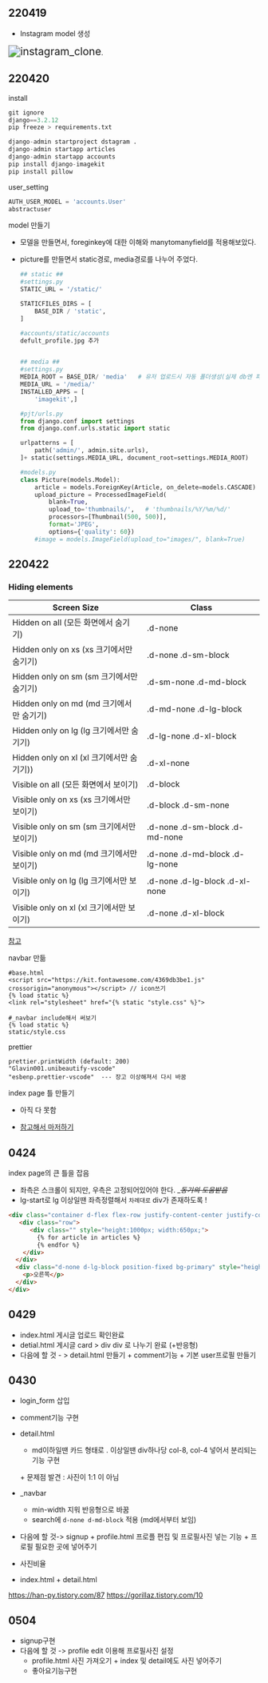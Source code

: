 ## 220419

- Instagram model 생성

<img src="images/instagram_clone.PNG" alt="instagram_clone" style="zoom:150%;" />.



## 220420

install

```python
git ignore
django==3.2.12
pip freeze > requirements.txt
```

```python
django-admin startproject dstagram .
django-admin startapp articles
django-admin startapp accounts
pip install django-imagekit
pip install pillow
```

user_setting

```python
AUTH_USER_MODEL = 'accounts.User'
abstractuser
```

model 만들기

- 모델을 만들면서, foreginkey에 대한 이해와 manytomanyfield를 적용해보았다.

- picture를 만들면서 static경로, media경로를 나누어 주었다.

  ```python
  ## static ##
  #settings.py
  STATIC_URL = '/static/'
  
  STATICFILES_DIRS = [
      BASE_DIR / 'static',
  ]
  
  #accounts/static/accounts
  defult_profile.jpg 추가
  
  
  ## media ##
  #settings.py
  MEDIA_ROOT = BASE_DIR/ 'media'   # 유저 업로드시 자동 폴더생성(실제 db엔 파일 경로 저장됨)
  MEDIA_URL = '/media/'
  INSTALLED_APPS = [
      'imagekit',]
  
  #pjt/urls.py
  from django.conf import settings
  from django.conf.urls.static import static
  
  urlpatterns = [
      path('admin/', admin.site.urls),
  ]+ static(settings.MEDIA_URL, document_root=settings.MEDIA_ROOT)
  
  #models.py
  class Picture(models.Model):
      article = models.ForeignKey(Article, on_delete=models.CASCADE)
      upload_picture = ProcessedImageField(
          blank=True,
          upload_to='thumbnails/',   # 'thumbnails/%Y/%m/%d/'
          processors=[Thumbnail(500, 500)],   
          format='JPEG',
          options={'quality': 60})
      #image = models.ImageField(upload_to="images/", blank=True)
  ```



## 220422

### Hiding elements

| **Screen Size**                           | **Class**                      |
| ----------------------------------------- | ------------------------------ |
| Hidden on all (모든 화면에서 숨기기)      | .d-none                        |
| Hidden only on xs (xs 크기에서만 숨기기)  | .d-none .d-sm-block            |
| Hidden only on sm (sm 크기에서만 숨기기)  | .d-sm-none .d-md-block         |
| Hidden only on md (md 크기에서만 숨기기)  | .d-md-none .d-lg-block         |
| Hidden only on lg (lg 크기에서만 숨기기)  | .d-lg-none .d-xl-block         |
| Hidden only on xl (xl 크기에서만 숨기기)) | .d-xl-none                     |
| Visible on all (모든 화면에서 보이기)     | .d-block                       |
| Visible only on xs (xs 크기에서만 보이기) | .d-block .d-sm-none            |
| Visible only on sm (sm 크기에서만 보이기) | .d-none .d-sm-block .d-md-none |
| Visible only on md (md 크기에서만 보이기) | .d-none .d-md-block .d-lg-none |
| Visible only on lg (lg 크기에서만 보이기) | .d-none .d-lg-block .d-xl-none |
| Visible only on xl (xl 크기에서만 보이기) | .d-none .d-xl-block            |

[참고](https://velog.io/@leyuri/bootstrap4-브라우저-크기-별-요소-hidden-visible)

navbar 만듦

```django
#base.html
<script src="https://kit.fontawesome.com/4369db3be1.js" crossorigin="anonymous"></script> // icon쓰기
{% load static %}
<link rel="stylesheet" href="{% static "style.css" %}">

#_navbar include해서 써보기
{% load static %}
static/style.css
```

prettier

```
prettier.printWidth (default: 200)
"Glavin001.unibeautify-vscode"
"esbenp.prettier-vscode"  --- 장고 이상해져서 다시 바꿈
```

index page 틀 만들기

- 아직 다 못함

- [참고해서 마저하기](https://ojji.wayful.com/2013/12/HTML-set-Two-Parallel-DIVs-columns.html)

  

## 0424

index page의 큰 틀을 잡음

- 좌측은 스크롤이 되지만, 우측은 고정되어있어야 한다.   __~~동기의 도움받음~~_
- lg-start로 lg 이상일땐 좌측정렬해서 `차례대로` div가 존재하도록  ! 

```html
<div class="container d-flex flex-row justify-content-center justify-content-lg-start" style="max-width:975px;">
   <div class="row">
      <div class="" style="height:1000px; width:650px;">
        {% for article in articles %}
        {% endfor %}
    </div>
  </div>
  <div class="d-none d-lg-block position-fixed bg-primary" style="height:200px; width:325px; left:50%; transform: translate(163px, 0);">
    <p>오른쪽</p>
  </div>
</div>
```







## 0429

- index.html 게시글 업로드 확인완료
- detial.html 게시글 card > div div 로 나누기 완료 (+반응형)
- 다음에 할 것 - > detail.html 만들기 + comment기능 + 기본 user프로필 만들기



## 0430

- login_form 삽입 

- comment기능 구현

- detail.html

  -  md이하일땐 카드 형태로 . 이상일땐 div하나당 col-8, col-4 넣어서 분리되는 기능 구현

    \+ 문제점 발견 : 사진이 1:1 이 아님

- _navbar 
  - min-width 지워 반응형으로 바꿈
  - search에 `d-none d-md-block` 적용 (md에서부터 보임)



- 다음에 할 것-> signup +  profile.html 프로플 편집 및 프로필사진 넣는 기능 + 프로필 필요한 곳에 넣어주기 
- 사진비율
- index.html + detail.html 

https://han-py.tistory.com/87
https://gorillaz.tistory.com/10



## 0504

- signup구현
- 다음에 할 것  -> profile edit 이용해 프로필사진 설정
  - profile.html 사진 가져오기 + index 및 detail에도 사진 넣어주기
  - 좋아요기능구현
